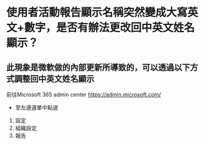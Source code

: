 # 使用者活動報告顯示名稱突然變成大寫英文+數字，是否有辦法更改回中英文姓名顯示？

## 此現象是微軟做的內部更新所導致的，可以透過以下方式調整回中英文姓名顯示
前往Microsoft 365 admin center https://admin.microsoft.com/ <br>
* 至左邊選單中點選 <br>
1. 設定<br>
2. 組織設定<br>
3. 報告<br>
